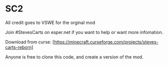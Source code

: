SC2
===

All credit goes to VSWE for the orginal mod


Join #StevesCarts on esper.net if you want to help or want more infomation.

Download from curse: [https://minecraft.curseforge.com/projects/steves-carts-reborn]

Anyone is free to clone this code, and create a version of the mod.
